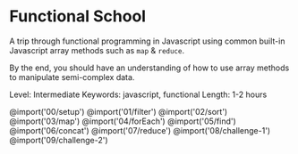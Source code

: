 # Functional School
A trip through functional programming in Javascript using common built-in Javascript array methods such as `map` & `reduce`.

By the end, you should have an understanding of how to use array methods to manipulate semi-complex data.

Level: Intermediate
Keywords: javascript, functional
Length: 1-2 hours


@import('00/setup')
@import('01/filter')
@import('02/sort')
@import('03/map')
@import('04/forEach')
@import('05/find')
@import('06/concat')
@import('07/reduce')
@import('08/challenge-1')
@import('09/challenge-2')
